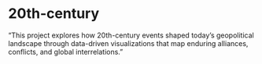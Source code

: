 # 20th-century
“This project explores how 20th-century events shaped today’s geopolitical landscape through data-driven visualizations that map enduring alliances, conflicts, and global interrelations.”

